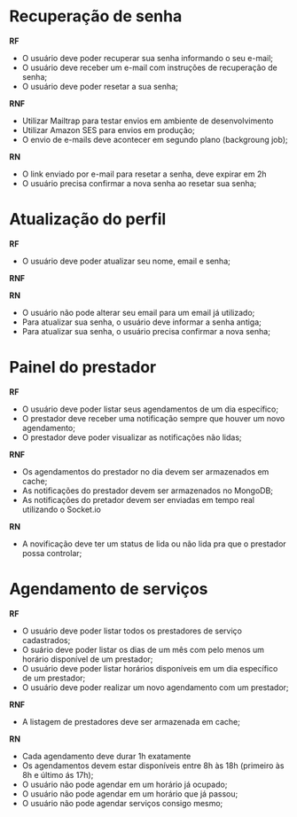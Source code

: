 # Recuperação de senha

**RF**

- O usuário deve poder recuperar sua senha informando o seu e-mail;
- O usuário deve receber um e-mail com instruções de recuperação de senha;
- O usuário deve poder resetar a sua senha;

**RNF**

- Utilizar Mailtrap para testar envios em ambiente de desenvolvimento
- Utilizar Amazon SES para envios em produção;
- O envio de e-mails deve acontecer em segundo plano (backgroung job);

**RN**

- O link enviado por e-mail para resetar a senha, deve expirar em 2h
- O usuário precisa confirmar a nova senha ao resetar sua senha;

# Atualização do perfil

**RF**

- O usuário deve poder atualizar seu nome, email e senha;

**RNF**

**RN**

- O usuário não pode alterar seu email para um email já utilizado;
- Para atualizar sua senha, o usuário deve informar a senha antiga;
- Para atualizar sua senha, o usuário precisa confirmar a nova senha;

# Painel do prestador

**RF**

- O usuário deve poder listar seus agendamentos de um dia específico;
- O prestador deve receber uma notificação sempre que houver um novo agendamento;
- O prestador deve poder visualizar as notificações não lidas;

**RNF**

- Os agendamentos do prestador no dia devem ser armazenados em cache;
- As notificações do prestador devem ser armazenados no MongoDB;
- As notificações do pretador devem ser enviadas em tempo real utilizando o Socket.io

**RN**

- A novificação deve ter um status de lida ou não lida pra que o prestador possa controlar;

# Agendamento de serviços

**RF**

- O usuário deve poder listar todos os prestadores de serviço cadastrados;
- O suário deve poder listar os dias de um mês com pelo menos um horário disponível de um prestador;
- O usuário deve poder listar horários disponíveis em um dia específico de um prestador;
- O usuário deve poder realizar um novo agendamento com um prestador;

**RNF**

- A listagem de prestadores deve ser armazenada em cache;

**RN**

- Cada agendamento deve durar 1h exatamente
- Os agendamentos devem estar disponíveis entre 8h às 18h (primeiro às 8h e último ás 17h);
- O usuário não pode agendar em um horário já ocupado;
- O usuário não pode agendar em um horário que já passou;
- O usuário não pode agendar serviços consigo mesmo;
